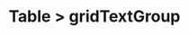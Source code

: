 ---
title: Table > gridTextGroup
redirect_to: "/releases/v3.5.0/developers/obo_nodes/grid_text_group"
---